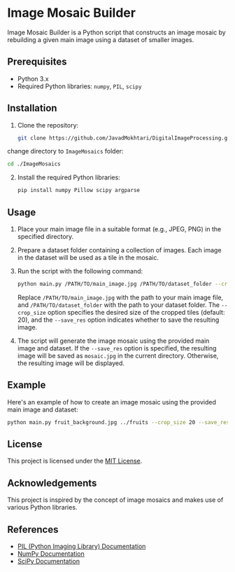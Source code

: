 # Image Mosaic Builder

Image Mosaic Builder is a Python script that constructs an image mosaic by rebuilding a given main image using a dataset of smaller images.

## Prerequisites

- Python 3.x
- Required Python libraries: `numpy`, `PIL`, `scipy`

## Installation

1. Clone the repository:

   ```bash
   git clone https://github.com/JavadMokhtari/DigitalImageProcessing.git
   ```
change directory to `ImageMosaics` folder:

   ```bash
   cd ./ImageMosaics
   ```
2. Install the required Python libraries:

   ```bash
   pip install numpy Pillow scipy argparse
   ```

## Usage

1. Place your main image file in a suitable format (e.g., JPEG, PNG) in the specified directory.

2. Prepare a dataset folder containing a collection of images. Each image in the dataset will be used as a tile in the mosaic.

3. Run the script with the following command:

   ```bash
   python main.py /PATH/TO/main_image.jpg /PATH/TO/dataset_folder --crop_size 15 --save_res False
   ```

   Replace `/PATH/TO/main_image.jpg` with the path to your main image file, and `/PATH/TO/dataset_folder` with the path to your dataset folder. The `--crop_size` option specifies the desired size of the cropped tiles (default: 20), and the `--save_res` option indicates whether to save the resulting image.

4. The script will generate the image mosaic using the provided main image and dataset. If the `--save_res` option is specified, the resulting image will be saved as `mosaic.jpg` in the current directory. Otherwise, the resulting image will be displayed.

## Example

Here's an example of how to create an image mosaic using the provided main image and dataset:

```bash
python main.py fruit_background.jpg ../fruits --crop_size 20 --save_res True
```

## License

This project is licensed under the [MIT License](LICENSE).

## Acknowledgements

This project is inspired by the concept of image mosaics and makes use of various Python libraries.

## References

- [PIL (Python Imaging Library) Documentation](https://pillow.readthedocs.io/)
- [NumPy Documentation](https://numpy.org/doc/)
- [SciPy Documentation](https://docs.scipy.org/doc/)

```
